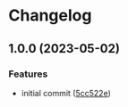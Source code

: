 # Changelog

## 1.0.0 (2023-05-02)


### Features

* initial commit ([5cc522e](https://github.com/rolehippie/ferdium/commit/5cc522ef5318b419e2346922ea03b1058ea7e51d))
